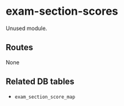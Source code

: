 # exam-section-scores

Unused module.

## Routes

None

## Related DB tables
- `exam_section_score_map`
